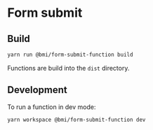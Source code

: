 # Form submit

## Build

```bash
yarn run @bmi/form-submit-function build
```

Functions are build into the `dist` directory.

## Development

To run a function in dev mode:

```bash
yarn workspace @bmi/form-submit-function dev
```
